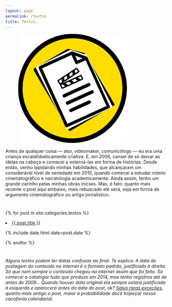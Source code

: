 ```yaml
---
layout: page
permalink: /textos
title: Textos.
---
```

<figure>
  <img alt="Laureano." src="/images/TEXTOS.png"/>
</figure>
<div class="pgdesc">Antes de qualquer coisa — ator, videomaker, comunicólogo — eu era uma criança escalafobeticamente criativa. E, em 2006, cansei de só deixar as ideias na cabeça e comecei a externá-las em forma de histórias. Desde então, venho lapidando minhas habilidades, que alcançaram um considerável nível de seriedade em 2015, quando comecei a estudar roteiro cinematográfico e narratologia academicamente. Ainda assim, tenho um grande carinho pelas minhas obras iniciais. Mas, é fato: quanto mais recente o post aqui embaixo, mais rebuscado ele será, seja em forma de argumento cinematográfico ou artigo jornalístico.</div>

<h1 itemprop="name headline" class="post-title divided p-name" text-align="center"></h1>

{% for post in site.categories.textos %}
 <li><a href="{{ post.url }}">{{ post.title }}</a>
    <P> <span>{% include date.html date=post.date %}</span>
    </P>
</li>
{% endfor %}

<h1 itemprop="name headline" class="post-title divided p-name" text-align="center"></h1>

*Alguns textos podem ter datas confusas ao final. Te explico: A data de postagem do conteúdo na internet é o formato padrão, justificado à direita. Só que nem sempre o conteúdo chegou na internet assim que foi feito. Só comecei a catalogar tudo que produzo em 2014, mas tenho registros até de antes de 2009... Quando houver data original ela sempre estará justificada à esquerda e aparecerá antes da data do post, ok? [Salvo raras exceções](/Textos/LACUNA-RoteiroOriginal), quanto mais antigo o post, maior a probabilidade docê tropeçar nessa cacofonia calendarial*.